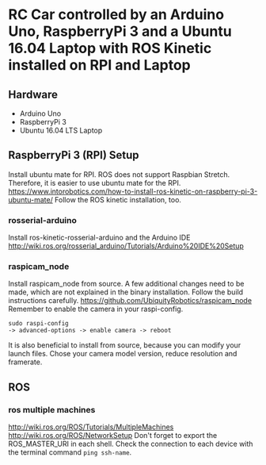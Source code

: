 # RC Car controlled by an Arduino Uno, RaspberryPi 3 and a Ubuntu 16.04 Laptop with ROS Kinetic installed on RPI and Laptop

## Hardware
- Arduino Uno
- RaspberryPi 3
- Ubuntu 16.04 LTS Laptop

## RaspberryPi 3 (RPI) Setup
Install ubuntu mate for RPI. ROS does not support Raspbian Stretch. Therefore, it is easier to use ubuntu mate for the RPI.
https://www.intorobotics.com/how-to-install-ros-kinetic-on-raspberry-pi-3-ubuntu-mate/
Follow the ROS kinetic installation, too.

### rosserial-arduino
Install ros-kinetic-rosserial-arduino and the Arduino IDE
http://wiki.ros.org/rosserial_arduino/Tutorials/Arduino%20IDE%20Setup

### raspicam_node
Install raspicam_node from source. A few additional changes need to be made, which are not explained in the binary installation. Follow the build instructions carefully.
https://github.com/UbiquityRobotics/raspicam_node
Remember to enable the camera in your raspi-config.
```
sudo raspi-config
-> advanced-options -> enable camera -> reboot
```
It is also beneficial to install from source, because you can modify your launch files. Chose your camera model version, reduce resolution and framerate.

## ROS

### ros multiple machines
http://wiki.ros.org/ROS/Tutorials/MultipleMachines
http://wiki.ros.org/ROS/NetworkSetup
Don't forget to export the ROS_MASTER_URI in each shell. Check the connection to each device with the terminal command `ping ssh-name`.

